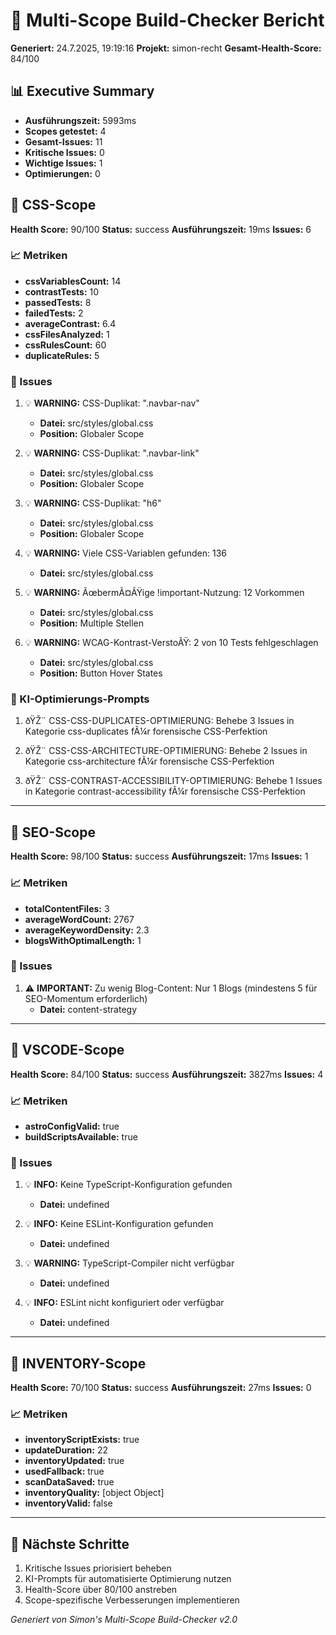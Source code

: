 # 🚀 Multi-Scope Build-Checker Bericht

**Generiert:** 24.7.2025, 19:19:16
**Projekt:** simon-recht
**Gesamt-Health-Score:** 84/100

## 📊 Executive Summary

- **Ausführungszeit:** 5993ms
- **Scopes getestet:** 4
- **Gesamt-Issues:** 11
- **Kritische Issues:** 0
- **Wichtige Issues:** 1
- **Optimierungen:** 0

## 🎯 CSS-Scope

**Health Score:** 90/100
**Status:** success
**Ausführungszeit:** 19ms
**Issues:** 6

### 📈 Metriken

- **cssVariablesCount:** 14
- **contrastTests:** 10
- **passedTests:** 8
- **failedTests:** 2
- **averageContrast:** 6.4
- **cssFilesAnalyzed:** 1
- **cssRulesCount:** 60
- **duplicateRules:** 5

### 🚨 Issues

1. 💡 **WARNING:** CSS-Duplikat: ".navbar-nav"
   - **Datei:** src/styles/global.css
   - **Position:** Globaler Scope

2. 💡 **WARNING:** CSS-Duplikat: ".navbar-link"
   - **Datei:** src/styles/global.css
   - **Position:** Globaler Scope

3. 💡 **WARNING:** CSS-Duplikat: "h6"
   - **Datei:** src/styles/global.css
   - **Position:** Globaler Scope

4. 💡 **WARNING:** Viele CSS-Variablen gefunden: 136
   - **Datei:** src/styles/global.css

5. 💡 **WARNING:** ÃœbermÃ¤ÃŸige !important-Nutzung: 12 Vorkommen
   - **Datei:** src/styles/global.css
   - **Position:** Multiple Stellen

6. 💡 **WARNING:** WCAG-Kontrast-VerstoÃŸ: 2 von 10 Tests fehlgeschlagen
   - **Datei:** src/styles/global.css
   - **Position:** Button Hover States

### 🤖 KI-Optimierungs-Prompts

1. ðŸŽ¨ CSS-CSS-DUPLICATES-OPTIMIERUNG: Behebe 3 Issues in Kategorie css-duplicates fÃ¼r forensische CSS-Perfektion

2. ðŸŽ¨ CSS-CSS-ARCHITECTURE-OPTIMIERUNG: Behebe 2 Issues in Kategorie css-architecture fÃ¼r forensische CSS-Perfektion

3. ðŸŽ¨ CSS-CONTRAST-ACCESSIBILITY-OPTIMIERUNG: Behebe 1 Issues in Kategorie contrast-accessibility fÃ¼r forensische CSS-Perfektion

---

## 🎯 SEO-Scope

**Health Score:** 98/100
**Status:** success
**Ausführungszeit:** 17ms
**Issues:** 1

### 📈 Metriken

- **totalContentFiles:** 3
- **averageWordCount:** 2767
- **averageKeywordDensity:** 2.3
- **blogsWithOptimalLength:** 1

### 🚨 Issues

1. ⚠️ **IMPORTANT:** Zu wenig Blog-Content: Nur 1 Blogs (mindestens 5 für SEO-Momentum erforderlich)
   - **Datei:** content-strategy

---

## 🎯 VSCODE-Scope

**Health Score:** 84/100
**Status:** success
**Ausführungszeit:** 3827ms
**Issues:** 4

### 📈 Metriken

- **astroConfigValid:** true
- **buildScriptsAvailable:** true

### 🚨 Issues

1. 💡 **INFO:** Keine TypeScript-Konfiguration gefunden
   - **Datei:** undefined

2. 💡 **INFO:** Keine ESLint-Konfiguration gefunden
   - **Datei:** undefined

3. 💡 **WARNING:** TypeScript-Compiler nicht verfügbar
   - **Datei:** undefined

4. 💡 **INFO:** ESLint nicht konfiguriert oder verfügbar
   - **Datei:** undefined

---

## 🎯 INVENTORY-Scope

**Health Score:** 70/100
**Status:** success
**Ausführungszeit:** 27ms
**Issues:** 0

### 📈 Metriken

- **inventoryScriptExists:** true
- **updateDuration:** 22
- **inventoryUpdated:** true
- **usedFallback:** true
- **scanDataSaved:** true
- **inventoryQuality:** [object Object]
- **inventoryValid:** false

---

## 🔗 Nächste Schritte

1. Kritische Issues priorisiert beheben
2. KI-Prompts für automatisierte Optimierung nutzen
3. Health-Score über 80/100 anstreben
4. Scope-spezifische Verbesserungen implementieren

*Generiert von Simon's Multi-Scope Build-Checker v2.0*

